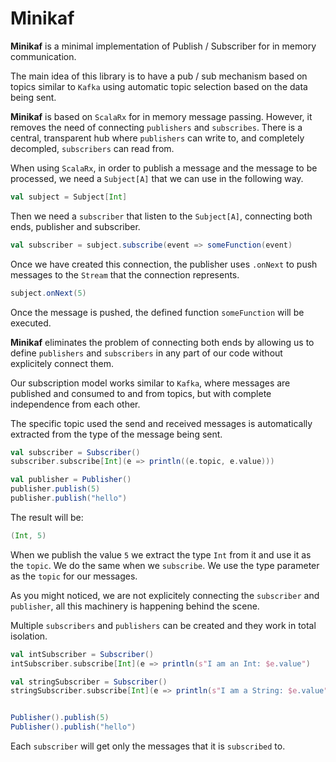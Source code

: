 # Minikaf
**Minikaf** is a minimal implementation of Publish / Subscriber for in memory communication.

The main idea of this library is to have a pub / sub mechanism based on topics similar to `Kafka` using automatic topic 
selection based on the data being sent.

**Minikaf** is based on `ScalaRx` for in memory message passing. However, it removes the need of connecting `publishers` 
and `subscribes`. There is a central, transparent hub where `publishers` can write to, and completely decompled, `subscribers` can read from. 
 
When using `ScalaRx`, in order to publish a message and the message to be processed, we need a `Subject[A]` that we can use
in the following way.

```scala
val subject = Subject[Int]
```

Then we need a `subscriber` that listen to the `Subject[A]`, connecting both ends, publisher and subscriber. 

```scala
val subscriber = subject.subscribe(event => someFunction(event)
```

Once we have created this connection, the publisher uses `.onNext` to push messages to the `Stream` that the connection represents.

```scala
subject.onNext(5)
```

Once the message is pushed, the defined function `someFunction` will be executed.

**Minikaf** eliminates the problem of connecting both ends by allowing us to define `publishers` and `subscribers` in any part of our code without explicitely connect them.

Our subscription model works similar to `Kafka`, where messages are published and consumed to and from topics, but with complete independence from each other. 

The specific topic used the send and received messages is automatically extracted from the type of the message being sent. 

```scala
val subscriber = Subscriber()
subscriber.subscribe[Int](e => println((e.topic, e.value)))

val publisher = Publisher()
publisher.publish(5)
publisher.publish("hello")
```

The result will be:
 
```scala
(Int, 5)
```

When we publish the value `5` we extract the type `Int` from it and use it as the `topic`.
We do the same when we `subscribe`. We use the type parameter as the `topic` for our messages.

As you might noticed, we are not explicitely connecting the `subscriber` and `publisher`, all this machinery is happening 
behind the scene. 

Multiple `subscribers` and `publishers` can be created and they work in total isolation.

```scala
val intSubscriber = Subscriber()
intSubscriber.subscribe[Int](e => println(s"I am an Int: $e.value")

val stringSubscriber = Subscriber()
stringSubscriber.subscribe[Int](e => println(s"I am a String: $e.value")


Publisher().publish(5)
Publisher().publish("hello")
```

Each `subscriber` will get only the messages that it is `subscribed` to.
